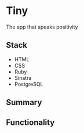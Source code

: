 # Tiny

The app that speaks positivity

## Stack
- HTML
- CSS
- Ruby
- Sinatra
- PostgreSQL

## Summary

## Functionality

